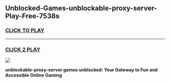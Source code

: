 
## Unblocked-Games-unblockable-proxy-server-Play-Free-7538s
<h3>
<a href="https://premium76.site?title=unblockable-proxy-server&ref=21A">CLICK TO PLAY</a></h3>
<hr>

<h3>
<a href="https://premium76.site?title=unblockable-proxy-server&ref=21A">CLICK 2 PLAY</a>
  
</h3>

<a href="https://premium76.site?title=unblockable-proxy-server&ref=21A"><img src="https://clearcache.store/games.png"></a>


**unblockable-proxy-server games unblocked: Your Gateway to Fun and Accessible Online Gaming**
